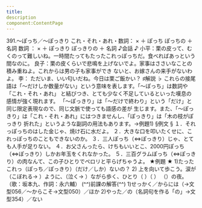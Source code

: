 ```yaml
---
title:
description
component:ContentPage
---
```



391.～ぽっち／～ぽっきり
これ・それ・あれ・数詞： × ＋ ぽっち
ぽっちの ＋ 名詞
数詞 ： × ＋ ぽっきり
ぽっきりの ＋ 名詞
♪会話 ♪
小平：栗の皮って、むくのって難しいね。一時間たってもたったこれっぽっちだ。食べればあっという間なのに。 良子：栗の皮くらいで悲鳴を上げないでよ。家事はささいなことの積み重ねよ。これからは男の子も家事ができ ないと、お嫁さんの来手がないわよ。
李： ただいま、いい匂いだね。今日は栗ご飯かい？
♯解説 ♭
これらの接尾語は「～だけしか数量がない」という意味を表します。「～ぽっち」は数詞や「これ・それ・あれ」 と結びつき、とても少なく不足しているといった嘆息の感情が強く現れます。
「～ぽっきり」は「～だけで終わり」という「だけ」と同じ限定表現なので、同じ文脈で使っても語感の差が 生じます。また、「～ぽっきり」は「これ・それ・あれ」にはつきませんし、「ぽっきり」は「木の枝がぽっきり 折れた」というような副詞の用法もあります。→例題1)
§例文 §
１．それっぽっちのはした金じゃ、焼け石に水だよ。
２．大きな口を叩いたくせに、これっぽっちのこともできないのか。
３．三人ぽっち（⇔ぽっきり）じゃ、とても人手が足りない。
４．お父さんったら、けちもいいとこ、2000円ぽっち（⇔ぽっきり）しかお年玉をくれなかった。
５．三百グラムぽっち（⇔ぽっきり）の肉なんて、この子ひとりでペロリと平らげちゃうよ。
★例題 ★
1)たったこれっ（ぽっち／ぽっきり）（だけ／しか）ないの？
2) 上を向いて歩こう。涙が（こぼれる→ ）ように、（泣く→ ）ながら歩く、ひとり（ ）（ ）
（）の夜。 （歌：坂本九、作詞：永六輔）
(^^)前課の解答(^^)
1)せっかく／からには（→文型056／～からこそ→文型050）／ほか
2)やった／の（名詞句を作る「の」→文型354）／ない
